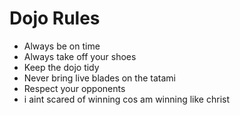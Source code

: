 Dojo Rules
==========
* Always be on time
* Always take off your shoes
* Keep the dojo tidy
* Never bring live blades on the tatami
* Respect your opponents
* i aint scared of winning
cos am winning like christ
